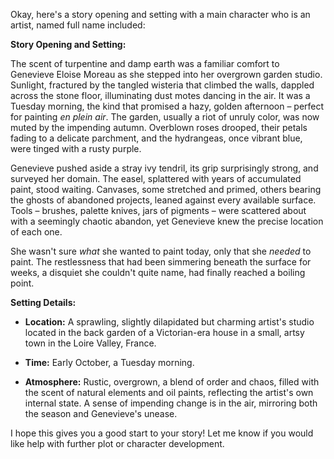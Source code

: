 Okay, here's a story opening and setting with a main character who is an artist, named full name included:

**Story Opening and Setting:**

The scent of turpentine and damp earth was a familiar comfort to Genevieve Eloise Moreau as she stepped into her overgrown garden studio. Sunlight, fractured by the tangled wisteria that climbed the walls, dappled across the stone floor, illuminating dust motes dancing in the air. It was a Tuesday morning, the kind that promised a hazy, golden afternoon – perfect for painting *en plein air*. The garden, usually a riot of unruly color, was now muted by the impending autumn. Overblown roses drooped, their petals fading to a delicate parchment, and the hydrangeas, once vibrant blue, were tinged with a rusty purple.

Genevieve pushed aside a stray ivy tendril, its grip surprisingly strong, and surveyed her domain. The easel, splattered with years of accumulated paint, stood waiting. Canvases, some stretched and primed, others bearing the ghosts of abandoned projects, leaned against every available surface. Tools – brushes, palette knives, jars of pigments – were scattered about with a seemingly chaotic abandon, yet Genevieve knew the precise location of each one.

She wasn't sure *what* she wanted to paint today, only that she *needed* to paint. The restlessness that had been simmering beneath the surface for weeks, a disquiet she couldn't quite name, had finally reached a boiling point.

**Setting Details:**

*   **Location:** A sprawling, slightly dilapidated but charming artist's studio located in the back garden of a Victorian-era house in a small, artsy town in the Loire Valley, France.

*   **Time:** Early October, a Tuesday morning.

*   **Atmosphere:** Rustic, overgrown, a blend of order and chaos, filled with the scent of natural elements and oil paints, reflecting the artist's own internal state. A sense of impending change is in the air, mirroring both the season and Genevieve's unease.

I hope this gives you a good start to your story! Let me know if you would like help with further plot or character development.
